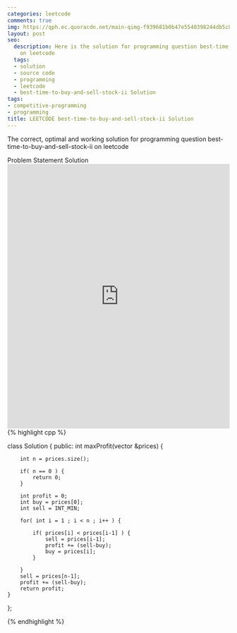 ```yaml
---
categories: leetcode
comments: true
img: https://qph.ec.quoracdn.net/main-qimg-f939681b0b47e5540398244db5c8966f?convert_to_webp=true
layout: post
seo:
  description: Here is the solution for programming question best-time-to-buy-and-sell-stock-ii
    on leetcode
  tags:
  - solution
  - source code
  - programming
  - leetcode
  - best-time-to-buy-and-sell-stock-ii Solution
tags:
- competitive-programming
- programming
title: LEETCODE best-time-to-buy-and-sell-stock-ii Solution
---
```

The correct, optimal and working solution for programming question best-time-to-buy-and-sell-stock-ii on leetcode

<div class="ui secondary pointing large menu">
  <a class="grey item" data-tab="problem-statement">
    Problem Statement
  </a>
  <a class="active item grey" data-tab="solution">
    Solution
  </a>
</div>
<div class="ui bottom attached tab" data-tab="problem-statement">
    <iframe src="https://leetcode.com/problems/best-time-to-buy-and-sell-stock-ii/" width="100%" height="600px" style="overflow: scroll; border: none;"></iframe>
</div>
<div class="ui bottom attached active tab" data-tab="solution">
{% highlight cpp %}

class Solution {
public:
    int maxProfit(vector<int> &prices) {

        int n = prices.size();

        if( n == 0 ) {
            return 0;            
        }

        int profit = 0;
        int buy = prices[0];
        int sell = INT_MIN;
        
        for( int i = 1 ; i < n ; i++ ) {
            
            if( prices[i] < prices[i-1] ) {
                sell = prices[i-1];
                profit += (sell-buy);
                buy = prices[i];
            }
            
        }
        sell = prices[n-1];
        profit += (sell-buy);
        return profit;
    }
};

{% endhighlight %}
</div>
